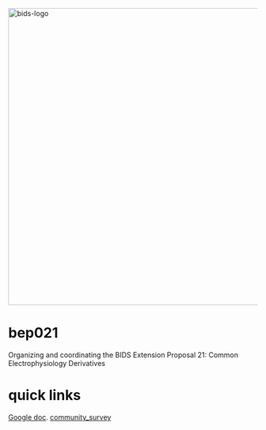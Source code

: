 <img src="./BIDS_logo/BIDS_logo_black_transparent_background_crop.png" alt="bids-logo" width="600"/>

# bep021
Organizing and coordinating the BIDS Extension Proposal 21: Common Electrophysiology Derivatives

# quick links
[Google doc](https://docs.google.com/document/d/1PmcVs7vg7Th-cGC-UrX8rAhKUHIzOI-uIOh69_mvdlw/edit).
[community_survey](https://github.com/bids-standard/bep021/blob/master/community_survey/bep021_analysis.ipynb)
